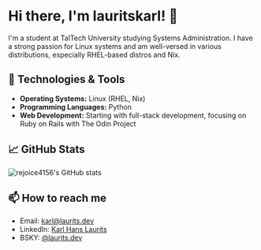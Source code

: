 # Hi there, I'm lauritskarl! 👋

I'm a student at TalTech University studying Systems Administration.
I have a strong passion for Linux systems and am well-versed in various distributions,
especially RHEL-based distros and Nix.

## 🔧 Technologies & Tools

- **Operating Systems:** Linux (RHEL, Nix)
- **Programming Languages:** Python
- **Web Development:** Starting with full-stack development, focusing on Ruby on Rails with The Odin Project

## 📈 GitHub Stats

![rejoice4156's GitHub stats](https://github-readme-stats.vercel.app/api?username=lauritskarl&show_icons=true&theme=radical)

## 📫 How to reach me

- Email: [karl@laurits.dev](mailto:karl@laurits.dev)
- LinkedIn: [Karl Hans Laurits](https://www.linkedin.com/in/lauritskarl)
- BSKY: [@laurits.dev](https://bsky.app/profile/laurits.dev)
